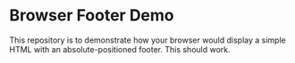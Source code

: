 # Browser Footer Demo

This repository is to demonstrate how your browser would
display a simple HTML with an absolute-positioned footer.
This should work.
